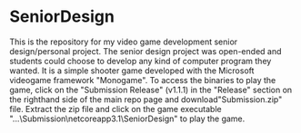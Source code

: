 # SeniorDesign
This is the repository for my video game development senior design/personal project. The senior design project was open-ended and students could choose to develop any kind of computer program they wanted. It is a simple shooter game developed with the Microsoft videogame framework "Monogame". To access the binaries to play the game, click on the "Submission Release" (v1.1.1) in the "Release" section on the righthand side of the main repo page and download"Submission.zip" file. Extract the zip file and click on the game executable "...\Submission\netcoreapp3.1\SeniorDesign" to play the game.
